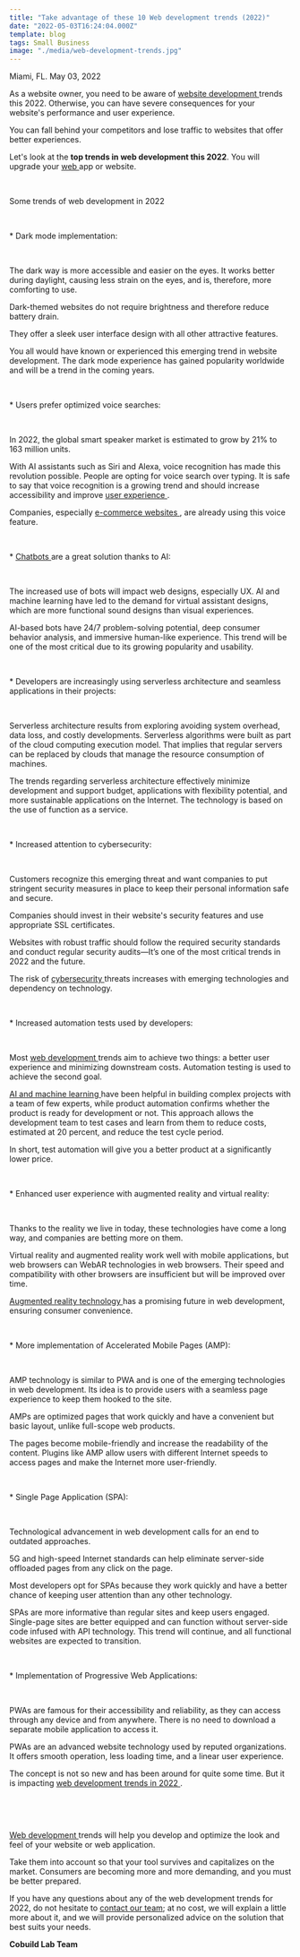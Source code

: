 ```yaml
---
title: "Take advantage of these 10 Web development trends (2022)"
date: "2022-05-03T16:24:04.000Z"
template: blog
tags: Small Business
image: "./media/web-development-trends.jpg"
---
```



Miami, FL. May 03, 2022

As a website owner, you need to be aware of <a target="_blank" href="https://www.cobuildlab.com/services/web-development"> website development </a> trends this 2022. Otherwise, you can have severe consequences for your website's performance and user experience. 

You can fall behind your competitors and lose traffic to websites that offer better experiences. 

Let's look at the **top trends in web development this 2022**. You will upgrade your <a target="_blank" href="https://www.cobuildlab.com/blog/types-of-web-applications-for-small-businesses-and-startups-in-2022/"> web </a> app or website.

<br>

<title-2>Some trends of web development in 2022</title-2>

<br>

<title-3>* Dark mode implementation:</title-3>

<br>

The dark way is more accessible and easier on the eyes. It works better during daylight, causing less strain on the eyes, and is, therefore, more comforting to use. 

Dark-themed websites do not require brightness and therefore reduce battery drain. 

They offer a sleek user interface design with all other attractive features. 

You all would have known or experienced this emerging trend in website development. The dark mode experience has gained popularity worldwide and will be a trend in the coming years.

<br>

<title-3>* Users prefer optimized voice searches:</title-3>

<br>

In 2022, the global smart speaker market is estimated to grow by 21% to 163 million units. 

With AI assistants such as Siri and Alexa, voice recognition has made this revolution possible. People are opting for voice search over typing. It is safe to say that voice recognition is a growing trend and should increase accessibility and improve <a target="_blank" href="https://www.cobuildlab.com/blog/user-experience/"> user experience </a>. 

Companies, especially <a target="_blank" href="https://www.cobuildlab.com/blog/must-have-tech-tools-and-features-for-your-e-commerce-platform/">  e-commerce websites </a>, are already using this voice feature. 

<br>

<title-3>* <a target="_blank" href="https://www.cobuildlab.com/blog/artificial-intelligence-chatbots-how-do-they-work-and-how-they-benefit-your-business/"> Chatbots </a> are a great solution thanks to AI:</title-3>

<br>

The increased use of bots will impact web designs, especially UX. AI and machine learning have led to the demand for virtual assistant designs, which are more functional sound designs than visual experiences. 

AI-based bots have 24/7 problem-solving potential, deep consumer behavior analysis, and immersive human-like experience. This trend will be one of the most critical due to its growing popularity and usability. 

<br>

<title-3>* Developers are increasingly using serverless architecture and seamless applications in their projects:</title-3>

<br>

Serverless architecture results from exploring avoiding system overhead, data loss, and costly developments. Serverless algorithms were built as part of the cloud computing execution model. That implies that regular servers can be replaced by clouds that manage the resource consumption of machines. 

The trends regarding serverless architecture effectively minimize development and support budget, applications with flexibility potential, and more sustainable applications on the Internet. The technology is based on the use of function as a service. 

<br>

<title-3>* Increased attention to cybersecurity:</title-3>

<br>

Customers recognize this emerging threat and want companies to put stringent security measures in place to keep their personal information safe and secure. 

Companies should invest in their website's security features and use appropriate SSL certificates. 

Websites with robust traffic should follow the required security standards and conduct regular security audits—It’s one of the most critical trends in 2022 and the future. 

The risk of <a target="_blank" href="https://www.cobuildlab.com/blog/cybersecurity-&-artificial-intelligence-how-can-they-benefit-your-business/"> cybersecurity </a> threats increases with emerging technologies and dependency on technology.

<br>

<title-3>* Increased automation tests used by developers:</title-3>

<br>

Most <a target="_blank" href="https://www.cobuildlab.com/services/web-development"> web development </a> trends aim to achieve two things: a better user experience and minimizing downstream costs. Automation testing is used to achieve the second goal. 

<a target="_blank" href="https://www.cobuildlab.com/blog/AI-and-machine-learning-trends-to-watch-in-2022/"> AI and machine learning </a> have been helpful in building complex projects with a team of few experts, while product automation confirms whether the product is ready for development or not. This approach allows the development team to test cases and learn from them to reduce costs, estimated at 20 percent, and reduce the test cycle period. 

In short, test automation will give you a better product at a significantly lower price.

<br>

<title-3>* Enhanced user experience with augmented reality and virtual reality:</title-3>

<br>

Thanks to the reality we live in today, these technologies have come a long way, and companies are betting more on them. 

Virtual reality and augmented reality work well with mobile applications, but web browsers can WebAR technologies in web browsers. Their speed and compatibility with other browsers are insufficient but will be improved over time. 

<a target="_blank" href="https://www.cobuildlab.com/blog/five-companies-that-use-augmented-reality-to-sell-their-products/"> Augmented reality technology </a> has a promising future in web development, ensuring consumer convenience. 

<br>

<title-3>* More implementation of Accelerated Mobile Pages (AMP):</title-3>

<br>

AMP technology is similar to PWA and is one of the emerging technologies in web development. Its idea is to provide users with a seamless page experience to keep them hooked to the site.

AMPs are optimized pages that work quickly and have a convenient but basic layout, unlike full-scope web products. 

The pages become mobile-friendly and increase the readability of the content. Plugins like AMP allow users with different Internet speeds to access pages and make the Internet more user-friendly. 

<br>

<title-3>* Single Page Application (SPA):</title-3>

<br>

Technological advancement in web development calls for an end to outdated approaches. 

5G and high-speed Internet standards can help eliminate server-side offloaded pages from any click on the page. 

Most developers opt for SPAs because they work quickly and have a better chance of keeping user attention than any other technology. 

SPAs are more informative than regular sites and keep users engaged. Single-page sites are better equipped and can function without server-side code infused with API technology. This trend will continue, and all functional websites are expected to transition. 

<br>

<title-3>* Implementation of Progressive Web Applications:</title-3>

<br>

PWAs are famous for their accessibility and reliability, as they can access through any device and from anywhere. There is no need to download a separate mobile application to access it. 

PWAs are an advanced website technology used by reputed organizations. It offers smooth operation, less loading time, and a linear user experience. 

The concept is not so new and has been around for quite some time. But it is impacting <a target="_blank" href="https://www.cobuildlab.com/services/web-development/"> web development trends in 2022 </a>.

<br>

<youtube-video id="NK5_H4y1N2g"></youtube-video>

<br>

<a target="_blank" href="https://www.cobuildlab.com/services/web-development/"> Web development </a> trends will help you develop and optimize the look and feel of your website or web application. 

Take them into account so that your tool survives and capitalizes on the market. Consumers are becoming more and more demanding, and you must be better prepared. 

If you have any questions about any of the web development trends for 2022, do not hesitate to <a target="_blank" href="https://www.cobuildlab.com/"> contact our team</a>; at no cost, we will explain a little more about it, and we will provide personalized advice on the solution that best suits your needs. 

**Cobuild Lab Team**


